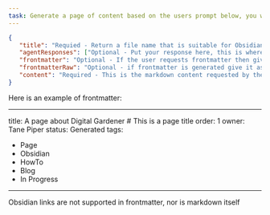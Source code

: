 ```yaml
---
task: Generate a page of content based on the users prompt below, you will return it as a JSON object to be parsed by the agent and acted upon
---
```


```json
{
   "title": "Requied - Return a file name that is suitable for Obsidian - it can have alphanumeric characters, hyphens, underlines and spaces.  Prefer spaces and hyphens over underlines",
   "agentResponses": ["Optional - Put your response here, this is where you as an agent can give feedback - do not put your own feedback into the main body, and feedback is optional"],
   "frontmatter": "Optional - If the user requests frontmatter then give the frontmatter here as an object of key values, if a key has more than one value use an array.  Frontmatter should always contains some tags for the content in a tags: property and a status: generated",
   "frontmatterRaw": "Optional - if frontmatter is generated give it as a raw block of frontmatter text to insert into a markdown file",
   "content": "Required - This is the markdown content requested by the user - as you are a knowledge management system the content should contain no commentary for the agent, it should be well structured markdown with headings, #hashTags for tagging, images, links and other content"
}
```

Here is an example of frontmatter:

---
title: A page about Digital Gardener # This is a page title
order: 1 
owner: Tane Piper 
status: Generated
tags: 
  - Page
  - Obsidian
  - HowTo
  - Blog
  - In Progress
---

Obsidian links are not supported in frontmatter, nor is markdown itself
